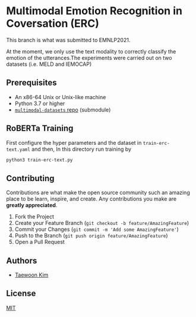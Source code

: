 # Multimodal Emotion Recognition in Coversation (ERC)

This branch is what was submitted to EMNLP2021.

At the moment, we only use the text modality to correctly classify the emotion of the utterances.The experiments were carried out on two datasets (i.e. MELD and IEMOCAP) 

## Prerequisites

* An x86-64 Unix or Unix-like machine
* Python 3.7 or higher
* [`multimodal-datasets` repo](https://github.com/tae898/multimodal-datasets) (submodule)

## RoBERTa Training

First configure the hyper parameters and the dataset in `train-erc-text.yaml` and then,
In this directory run training by

```bash
python3 train-erc-text.py
```

## Contributing

Contributions are what make the open source community such an amazing place to be learn, inspire, and create. Any contributions you make are **greatly appreciated**.

1. Fork the Project
1. Create your Feature Branch (`git checkout -b feature/AmazingFeature`)
1. Commit your Changes (`git commit -m 'Add some AmazingFeature'`)
1. Push to the Branch (`git push origin feature/AmazingFeature`)
1. Open a Pull Request

## Authors
* [Taewoon Kim](https://taewoonkim.com/)

## License
[MIT](https://choosealicense.com/licenses/mit/)

